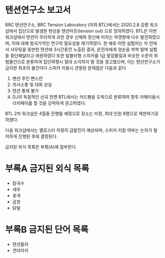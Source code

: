 # 텐션연구소 보고서

BRC 텐션연구소, BRC Tension Laboratory (이하 BTL)에서는 2020.2.8 강릉 워크샵에서 집단으로 발생한 현상을 텐션아웃(tension out) 으로 정의하였다.
BTL은 이번 워크샵에서 텐션이 무리하게 과한 경우 신체와 정신에 미치는 악영향에 다수 발견하였으며, 이에 대해 범국가적인 연구의 필요성을 제기하였다.
한 예로 어떤 실험자는 차 안에서 샤우팅을 동반한 텐션에 3시간동안 노출된 결과, 운전자에게 양손을 싹싹 빌며 실험을 중단해달라고 애원하였다
또한 텀블러형 스피커를 1급 발암물질과 비슷한 수준의 위험물건으로 분류하여 집단여행시 절대 소지하지 말 것을 경고했으며, 이는 텐션연구소가 금지한 최초의 물건이다
스피커 이용시 관찰된 문제점은 다음과 같다

 1) 펜션 주인 빤스런
 2) 의사소통 및 대화 상실
 3) 텐션 통제 불가
 4) DJ의 독점적인 선곡
한편 BTL에서는 카드빵을 도박으로 분류하여 향후 카페이용시 더치페이를 할 것을 강력하게 권고하였다.

BTL 2차 워크샵은 4월중 진행될 예정으로 장소는 미정, 최대 인원 8명으로 제한하기로 하였다.

다음 워크샵에서는 벨로스터 차량의 급발진이 예상되며, 스피커 지참 여부는 논의가 철저하게 진행된 후에 결정된다.

금지된 외식 목록은 부록(A)에 첨부한다.


# 부록A 금지된 외식 목록
* 칼국수
* 새우
* 꽃게
* 곱창
* 닭발


# 부록B 금지된 단어 목록
* 텐션올려
* 견뎌야지